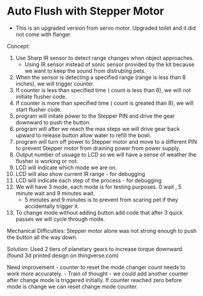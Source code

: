 # Auto Flush with Stepper Motor

- This is an upgraded version from servo motor. Upgraded toilet and it did not come with flanger

Concept: 
  1. Use Sharp IR sensor to detect range changes when object approaches. 
      * Using IR sensor instead of sonic sensor provided by the kit because we want to keep the sound from distrubing pets.
  2. When the sensor is detecting a specified range (range is less than 8 inches), we will trigger counter.
  3. If counter is less than specified time ( count is less than 8), we will not initiate flusher code.
  4. If counter is more than specified time ( count is greated than 8), we will start flusher code.
  5. program will initate power to the Stepper PIN and drive the gear downward to push the button. 
  6. program will after we reach the max steps we will drive gear back upward to release button allow water to refill the bowl.
  7. program will turn off power to Stepper motor and move to a different PIN to prevent Stepper motor from draining power from power supply.
  8. Output number of usuage to LCD so we will have a sense of weather the flusher is working or not.
  9. LCD will indicate which mode we are on.
  10. LCD will also show current IR range - for debugging
  11. LCD will indicate each step of the process - for debugging
  12. We will have 3 mode, each mode is for testing purposes. 0 wait , 5 minute wait and 9 minutes wait.
       * 5 minutes and 9 minutes is to prevent from scaring pet if they accidentally trigger it.
  13. To change mode without adding button add code that after 3 quick passes we will cycle through mode.
  
  
  Mechanical Difficulties: Stepper motor alone was not strong enough to push the button all the way down.
  
  Solution: Used 2 tiers of planetary gears to increase torque downward. (found 3d printed design on thingverse.com)
  
  
  Need improvement - counter to reset the mode changer count needs to work more accurately.
          - Train of thought - we could add another counter after change mode is triggered initially. If counter reached zero before mode is change we can reset change mode counter.
          
          
  
